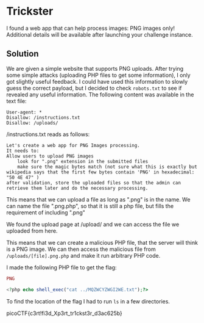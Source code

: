 # Trickster 
I found a web app that can help process images: PNG images only!
Additional details will be available after launching your challenge instance.

## Solution
We are given a simple website that supports PNG uploads. After trying some simple attacks (uploading PHP files to get some information), I only got slightly useful feedback. I could have used this information to slowly guess the correct payload, but I decided to check `robots.txt` to see if revealed any useful information. The following content was available in the text file:

```
User-agent: *
Disallow: /instructions.txt
Disallow: /uploads/
```
/instructions.txt reads as follows:

```
Let's create a web app for PNG Images processing.
It needs to:
Allow users to upload PNG images
	look for ".png" extension in the submitted files
	make sure the magic bytes match (not sure what this is exactly but wikipedia says that the first few bytes contain 'PNG' in hexadecimal: "50 4E 47" )
after validation, store the uploaded files so that the admin can retrieve them later and do the necessary processing.
```
This means that we can upload a file as long as ".png" is in the name. We can name the file ".png.php", so that it is still a php file, but fills the requirement of including ".png"

We found the upload page at /upload/ and we can access the file we uploaded from here.

This means that we can create a malicious PHP file, that the server will think is a PNG image. We can then access the malicious file from `/uploads/[file].png.php` and make it run arbitrary PHP code.

I made the following PHP file to get the flag:

```php
PNG

<?php echo shell_exec("cat ../MQZWCYZWGI2WE.txt");?>
```

To find the location of the flag I had to run `ls` in a few directories.

 
 picoCTF{c3rt!fi3d_Xp3rt_tr1ckst3r_d3ac625b}
